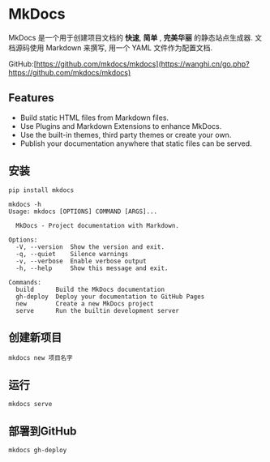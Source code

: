 # MkDocs

MkDocs 是一个用于创建项目文档的 **快速**, **简单** , **完美华丽** 的静态站点生成器. 文档源码使用 Markdown 来撰写, 用一个 YAML 文件作为配置文档. 



GitHub:[https://github.com/mkdocs/mkdocs](https://wanghi.cn/go.php?https://github.com/mkdocs/mkdocs)

## Features

- Build static HTML files from Markdown files.
- Use Plugins and Markdown Extensions to enhance MkDocs.
- Use the built-in themes, third party themes or create your own.
- Publish your documentation anywhere that static files can be served.

## 安装

```
pip install mkdocs
```

```
mkdocs -h
Usage: mkdocs [OPTIONS] COMMAND [ARGS]...

  MkDocs - Project documentation with Markdown.

Options:
  -V, --version  Show the version and exit.
  -q, --quiet    Silence warnings
  -v, --verbose  Enable verbose output
  -h, --help     Show this message and exit.

Commands:
  build      Build the MkDocs documentation
  gh-deploy  Deploy your documentation to GitHub Pages
  new        Create a new MkDocs project
  serve      Run the builtin development server
```



## 创建新项目

```
mkdocs new 项目名字
```

## 运行

```
mkdocs serve
```

## 部署到GitHub 

```
mkdocs gh-deploy
```

